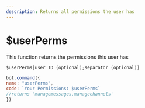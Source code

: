 ```yaml
---
description: Returns all permissions the user has
---
```


# $userPerms

This function returns the permissions this user has

```text
$userPerms[user ID (optional);separator (optional)]
```

```javascript
bot.command({
name: "userPerms",
code: `Your Permissions: $userPerms`
//returns 'managemessages,managechannels'
})
```



